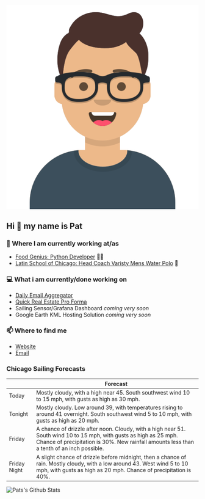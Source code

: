 [![Social banner for p-j-falconer](https://raw.githubusercontent.com/P-J-FALCONER/P-J-FALCONER/master/assets/avataaars.svg)](https://patfalconer.com/)
## Hi :wave: my name is Pat

### 💼 Where I am currently working at/as
- [Food Genius: Python Developer](https://getfoodgenius.com/) 🍔🐍
- [Latin School of Chicago: Head Coach Varisty Mens Water Polo](https://www.latinschool.org/) 🤽


### 💻 What i am currently/done working on
 - [Daily Email Aggregator](https://github.com/P-J-FALCONER/dott_daily_mail)
 - [Quick Real Estate Pro Forma](https://github.com/P-J-FALCONER/henry)
 - Sailing Sensor/Grafana Dashboard *coming very soon*
 - Google Earth KML Hosting Solution *coming very soon*

### 📫 Where to find me
 - [Website](https://patfalconer.com/)
 - [Email](mailto:patrick.j.falconer@gmail.com)


### Chicago Sailing Forecasts
|   | Forecast  |
|---|---|
| Today | Mostly cloudy, with a high near 45. South southwest wind 10 to 15 mph, with gusts as high as 30 mph. |
| Tonight | Mostly cloudy. Low around 39, with temperatures rising to around 41 overnight. South southwest wind 5 to 10 mph, with gusts as high as 20 mph. |
| Friday | A chance of drizzle after noon. Cloudy, with a high near 51. South wind 10 to 15 mph, with gusts as high as 25 mph. Chance of precipitation is 30%. New rainfall amounts less than a tenth of an inch possible. |
| Friday Night | A slight chance of drizzle before midnight, then a chance of rain. Mostly cloudy, with a low around 43. West wind 5 to 10 mph, with gusts as high as 20 mph. Chance of precipitation is 40%. |

![Pats's Github Stats](https://github-readme-stats.vercel.app/api?username=p-j-falconer&show_icons=true&theme=radical)
